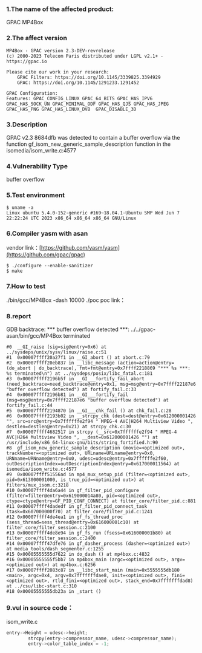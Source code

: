 ### 1.The name of the affected product:
GPAC MP4Box

### 2.The affect version
```
MP4Box - GPAC version 2.3-DEV-revrelease
(c) 2000-2023 Telecom Paris distributed under LGPL v2.1+ - https://gpac.io

Please cite our work in your research:
	GPAC Filters: https://doi.org/10.1145/3339825.3394929
	GPAC: https://doi.org/10.1145/1291233.1291452

GPAC Configuration: 
Features: GPAC_CONFIG_LINUX GPAC_64_BITS GPAC_HAS_IPV6 GPAC_HAS_SOCK_UN GPAC_MINIMAL_ODF GPAC_HAS_QJS GPAC_HAS_JPEG GPAC_HAS_PNG GPAC_HAS_LINUX_DVB  GPAC_DISABLE_3D 
```
### 3.Description
GPAC v2.3 8684dfb was detected to contain a buffer overflow via the function gf_isom_new_generic_sample_description function in the isomedia/isom_write.c:4577

### 4.Vulnerability Type
buffer overflow

### 5.Test environment
```
$ uname -a
Linux ubuntu 5.4.0-152-generic #169~18.04.1-Ubuntu SMP Wed Jun 7 22:22:24 UTC 2023 x86_64 x86_64 x86_64 GNU/Linux
```

### 6.Compiler yasm with asan
vendor link：[https://github.com/yasm/yasm](https://github.com/gpac/gpac)
```
$ ./configure --enable-sanitizer 
$ make
```

### 7.How to test
./bin/gcc/MP4Box -dash 10000 ./poc
poc link：

### 8.report
GDB backtrace:
*** buffer overflow detected ***: ../../gpac-asan/bin/gcc/MP4Box terminated
```
#0  __GI_raise (sig=sig@entry=0x6) at ../sysdeps/unix/sysv/linux/raise.c:51
#1  0x00007ffff20a27f1 in __GI_abort () at abort.c:79
#2  0x00007ffff20eb837 in __libc_message (action=action@entry=(do_abort | do_backtrace), fmt=fmt@entry=0x7ffff2218869 "*** %s ***: %s terminated\n") at ../sysdeps/posix/libc_fatal.c:181
#3  0x00007ffff2196b5f in __GI___fortify_fail_abort (need_backtrace=need_backtrace@entry=0x1, msg=msg@entry=0x7ffff22187e6 "buffer overflow detected") at fortify_fail.c:33
#4  0x00007ffff2196b81 in __GI___fortify_fail (msg=msg@entry=0x7ffff22187e6 "buffer overflow detected") at fortify_fail.c:44
#5  0x00007ffff2194870 in __GI___chk_fail () at chk_fail.c:28
#6  0x00007ffff2193b02 in __strcpy_chk (dest=dest@entry=0x612000001426 "", src=src@entry=0x7ffffffe2f94 " MPEG-4 AVC|H264 Multiview Video ", destlen=destlen@entry=0x21) at strcpy_chk.c:30
#7  0x00007ffff4682517 in strcpy (__src=0x7ffffffe2f94 " MPEG-4 AVC|H264 Multiview Video ", __dest=0x612000001426 "") at /usr/include/x86_64-linux-gnu/bits/string_fortified.h:90
#8  gf_isom_new_generic_sample_description (movie=<optimized out>, trackNumber=<optimized out>, URLname=URLname@entry=0x0, URNname=URNname@entry=0x0, udesc=udesc@entry=0x7ffffffe2f60, outDescriptionIndex=outDescriptionIndex@entry=0x617000011564) at isomedia/isom_write.c:4577
#9  0x00007ffff51556ad in mp4_mux_setup_pid (filter=<optimized out>, pid=0x613000001000, is_true_pid=<optimized out>) at filters/mux_isom.c:3218
#10 0x00007ffff4da6a44 in gf_filter_pid_configure (filter=filter@entry=0x619000014a80, pid=<optimized out>, ctype=ctype@entry=GF_PID_CONF_CONNECT) at filter_core/filter_pid.c:881
#11 0x00007ffff4dadedf in gf_filter_pid_connect_task (task=0x607000000f70) at filter_core/filter_pid.c:1241
#12 0x00007ffff4de4ea1 in gf_fs_thread_proc (sess_thread=sess_thread@entry=0x616000001c10) at filter_core/filter_session.c:2100
#13 0x00007ffff4de8e94 in gf_fs_run (fsess=0x616000001b80) at filter_core/filter_session.c:2400
#14 0x00007ffff47dfe76 in gf_dasher_process (dasher=<optimized out>) at media_tools/dash_segmenter.c:1255
#15 0x00005555555d7622 in do_dash () at mp4box.c:4832
#16 0x00005555555f5bb7 in mp4box_main (argc=<optimized out>, argv=<optimized out>) at mp4box.c:6256
#17 0x00007ffff2083c87 in __libc_start_main (main=0x5555555db180 <main>, argc=0x4, argv=0x7fffffffdae8, init=<optimized out>, fini=<optimized out>, rtld_fini=<optimized out>, stack_end=0x7fffffffdad8) at ../csu/libc-start.c:310
#18 0x00005555555db23a in _start ()
```

### 9.vul in source code：
isom_write.c
```c
entry->Height = udesc->height;
		strcpy(entry->compressor_name, udesc->compressor_name);            // this
		entry->color_table_index = -1;
```
